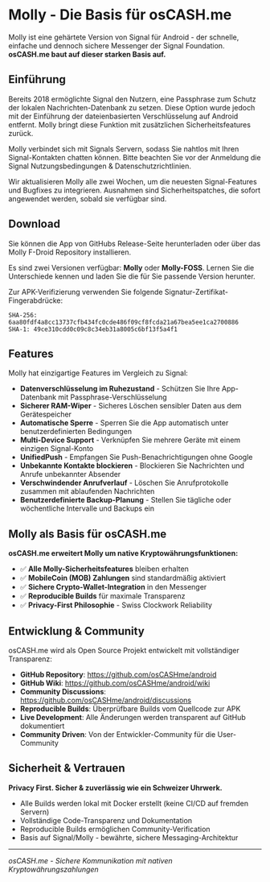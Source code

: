 # Molly - Die Basis für osCASH.me

Molly ist eine gehärtete Version von Signal für Android - der schnelle, einfache und dennoch sichere Messenger der Signal Foundation. **osCASH.me baut auf dieser starken Basis auf.**

## Einführung

Bereits 2018 ermöglichte Signal den Nutzern, eine Passphrase zum Schutz der lokalen Nachrichten-Datenbank zu setzen. Diese Option wurde jedoch mit der Einführung der dateienbasierten Verschlüsselung auf Android entfernt. Molly bringt diese Funktion mit zusätzlichen Sicherheitsfeatures zurück.

Molly verbindet sich mit Signals Servern, sodass Sie nahtlos mit Ihren Signal-Kontakten chatten können. Bitte beachten Sie vor der Anmeldung die Signal Nutzungsbedingungen & Datenschutzrichtlinien.

Wir aktualisieren Molly alle zwei Wochen, um die neuesten Signal-Features und Bugfixes zu integrieren. Ausnahmen sind Sicherheitspatches, die sofort angewendet werden, sobald sie verfügbar sind.

## Download

Sie können die App von GitHubs Release-Seite herunterladen oder über das Molly F-Droid Repository installieren.

Es sind zwei Versionen verfügbar: **Molly** oder **Molly-FOSS**. Lernen Sie die Unterschiede kennen und laden Sie die für Sie passende Version herunter.

Zur APK-Verifizierung verwenden Sie folgende Signatur-Zertifikat-Fingerabdrücke:
```
SHA-256: 6aa80fdf4a8cc13737cfb434fc0cde486f09cf8fcda21a67bea5ee1ca2700886
SHA-1: 49ce310cdd0c09c8c34eb31a8005c6bf13f5a4f1
```

## Features

Molly hat einzigartige Features im Vergleich zu Signal:

- **Datenverschlüsselung im Ruhezustand** - Schützen Sie Ihre App-Datenbank mit Passphrase-Verschlüsselung
- **Sicherer RAM-Wiper** - Sicheres Löschen sensibler Daten aus dem Gerätespeicher  
- **Automatische Sperre** - Sperren Sie die App automatisch unter benutzerdefinierten Bedingungen
- **Multi-Device Support** - Verknüpfen Sie mehrere Geräte mit einem einzigen Signal-Konto
- **UnifiedPush** - Empfangen Sie Push-Benachrichtigungen ohne Google
- **Unbekannte Kontakte blockieren** - Blockieren Sie Nachrichten und Anrufe unbekannter Absender
- **Verschwindender Anrufverlauf** - Löschen Sie Anrufprotokolle zusammen mit ablaufenden Nachrichten
- **Benutzerdefinierte Backup-Planung** - Stellen Sie tägliche oder wöchentliche Intervalle und Backups ein

## Molly als Basis für osCASH.me

**osCASH.me erweitert Molly um native Kryptowährungsfunktionen:**

- ✅ **Alle Molly-Sicherheitsfeatures** bleiben erhalten
- ✅ **MobileCoin (MOB) Zahlungen** sind standardmäßig aktiviert
- ✅ **Sichere Crypto-Wallet-Integration** in den Messenger
- ✅ **Reproducible Builds** für maximale Transparenz
- ✅ **Privacy-First Philosophie** - Swiss Clockwork Reliability

## Entwicklung & Community

osCASH.me wird als Open Source Projekt entwickelt mit vollständiger Transparenz:

- **GitHub Repository**: https://github.com/osCASHme/android
- **GitHub Wiki**: https://github.com/osCASHme/android/wiki
- **Community Discussions**: https://github.com/osCASHme/android/discussions
- **Reproducible Builds**: Überprüfbare Builds vom Quellcode zur APK
- **Live Development**: Alle Änderungen werden transparent auf GitHub dokumentiert
- **Community Driven**: Von der Entwickler-Community für die User-Community

## Sicherheit & Vertrauen

**Privacy First. Sicher & zuverlässig wie ein Schweizer Uhrwerk.**

- Alle Builds werden lokal mit Docker erstellt (keine CI/CD auf fremden Servern)
- Vollständige Code-Transparenz und Dokumentation
- Reproducible Builds ermöglichen Community-Verification
- Basis auf Signal/Molly - bewährte, sichere Messaging-Architektur

---

*osCASH.me - Sichere Kommunikation mit nativen Kryptowährungszahlungen*